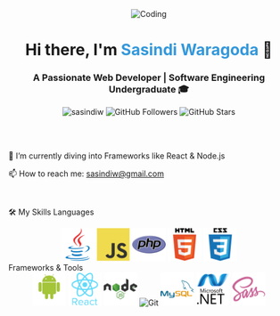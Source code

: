 <div align="center"> <img src="https://media.giphy.com/media/W5eoZHPpUx9sapR0eu/giphy.gif" width="120px" alt="Coding" /> </div> <h1 align="center">Hi there, I'm <span style="color:#3498db;">Sasindi Waragoda</span> 👋</h1> <h3 align="center">A Passionate Web Developer | Software Engineering Undergraduate 🎓</h3> <p align="center"> <img src="https://komarev.com/ghpvc/?username=sasindiw&label=Profile%20views&color=0e75b6&style=flat" alt="sasindiw" /> <img src="https://img.shields.io/github/followers/sasindiw?label=Followers&style=social" alt="GitHub Followers"/> <img src="https://img.shields.io/github/stars/sasindiw?style=social" alt="GitHub Stars"/> </p> <div align="center"> <img src="https://media.giphy.com/media/W5eoZHPpUx9sapR0eu/giphy.gif" width="100%" height="2px" /> </div>

<br>

🌱 I’m currently diving into Frameworks like React & Node.js

📫 How to reach me: sasindiw@gmail.com

<br>
<p align="left">
</p>

🛠️ My Skills
Languages
<div align="center"> <img src="https://raw.githubusercontent.com/devicons/devicon/master/icons/java/java-original.svg" alt="Java" width="60" height="60"/> <img src="https://raw.githubusercontent.com/devicons/devicon/master/icons/javascript/javascript-original.svg" alt="JavaScript" width="60" height="60"/> <img src="https://raw.githubusercontent.com/devicons/devicon/master/icons/php/php-original.svg" alt="PHP" width="60" height="60"/> <img src="https://raw.githubusercontent.com/devicons/devicon/master/icons/html5/html5-original-wordmark.svg" alt="HTML5" width="60" height="60"/> <img src="https://raw.githubusercontent.com/devicons/devicon/master/icons/css3/css3-original-wordmark.svg" alt="CSS3" width="60" height="60"/> </div>
Frameworks & Tools
<div align="center"> <img src="https://raw.githubusercontent.com/devicons/devicon/master/icons/android/android-original-wordmark.svg" alt="Android" width="60" height="60"/> <img src="https://raw.githubusercontent.com/devicons/devicon/master/icons/react/react-original-wordmark.svg" alt="React" width="60" height="60"/> <img src="https://raw.githubusercontent.com/devicons/devicon/master/icons/nodejs/nodejs-original-wordmark.svg" alt="Node.js" width="60" height="60"/> <img src="https://www.vectorlogo.zone/logos/git-scm/git-scm-icon.svg" alt="Git" width="60" height="60"/> <img src="https://raw.githubusercontent.com/devicons/devicon/master/icons/mysql/mysql-original-wordmark.svg" alt="MySQL" width="60" height="60"/> <img src="https://raw.githubusercontent.com/devicons/devicon/master/icons/dot-net/dot-net-original-wordmark.svg" alt=".NET" width="60" height="60"/> <img src="https://raw.githubusercontent.com/devicons/devicon/master/icons/sass/sass-original.svg" alt="Sass" width="60" height="60"/> </div>



